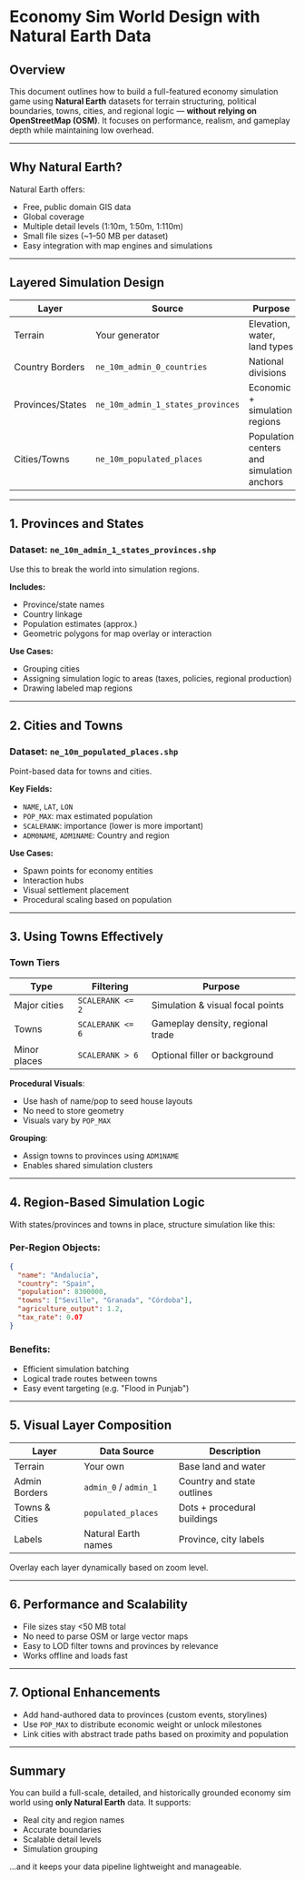 
# Economy Sim World Design with Natural Earth Data

## Overview

This document outlines how to build a full-featured economy simulation game using **Natural Earth** datasets for terrain structuring, political boundaries, towns, cities, and regional logic — **without relying on OpenStreetMap (OSM)**. It focuses on performance, realism, and gameplay depth while maintaining low overhead.

---

## Why Natural Earth?

Natural Earth offers:
- Free, public domain GIS data
- Global coverage
- Multiple detail levels (1:10m, 1:50m, 1:110m)
- Small file sizes (~1–50 MB per dataset)
- Easy integration with map engines and simulations

---

## Layered Simulation Design

| Layer | Source | Purpose |
|-------|--------|---------|
| Terrain | Your generator | Elevation, water, land types |
| Country Borders | `ne_10m_admin_0_countries` | National divisions |
| Provinces/States | `ne_10m_admin_1_states_provinces` | Economic + simulation regions |
| Cities/Towns | `ne_10m_populated_places` | Population centers and simulation anchors |

---

## 1. Provinces and States

### Dataset: `ne_10m_admin_1_states_provinces.shp`

Use this to break the world into simulation regions.

**Includes:**
- Province/state names
- Country linkage
- Population estimates (approx.)
- Geometric polygons for map overlay or interaction

**Use Cases:**
- Grouping cities
- Assigning simulation logic to areas (taxes, policies, regional production)
- Drawing labeled map regions

---

## 2. Cities and Towns

### Dataset: `ne_10m_populated_places.shp`

Point-based data for towns and cities.

**Key Fields:**
- `NAME`, `LAT`, `LON`
- `POP_MAX`: max estimated population
- `SCALERANK`: importance (lower is more important)
- `ADM0NAME`, `ADM1NAME`: Country and region

**Use Cases:**
- Spawn points for economy entities
- Interaction hubs
- Visual settlement placement
- Procedural scaling based on population

---

## 3. Using Towns Effectively

### Town Tiers

| Type | Filtering | Purpose |
|------|-----------|---------|
| Major cities | `SCALERANK <= 2` | Simulation & visual focal points |
| Towns | `SCALERANK <= 6` | Gameplay density, regional trade |
| Minor places | `SCALERANK > 6` | Optional filler or background |

**Procedural Visuals**:
- Use hash of name/pop to seed house layouts
- No need to store geometry
- Visuals vary by `POP_MAX`

**Grouping**:
- Assign towns to provinces using `ADM1NAME`
- Enables shared simulation clusters

---

## 4. Region-Based Simulation Logic

With states/provinces and towns in place, structure simulation like this:

### Per-Region Objects:
```json
{
  "name": "Andalucía",
  "country": "Spain",
  "population": 8300000,
  "towns": ["Seville", "Granada", "Córdoba"],
  "agriculture_output": 1.2,
  "tax_rate": 0.07
}
```

### Benefits:
- Efficient simulation batching
- Logical trade routes between towns
- Easy event targeting (e.g. "Flood in Punjab")

---

## 5. Visual Layer Composition

| Layer | Data Source | Description |
|-------|-------------|-------------|
| Terrain | Your own | Base land and water |
| Admin Borders | `admin_0` / `admin_1` | Country and state outlines |
| Towns & Cities | `populated_places` | Dots + procedural buildings |
| Labels | Natural Earth names | Province, city labels |

Overlay each layer dynamically based on zoom level.

---

## 6. Performance and Scalability

- File sizes stay <50 MB total
- No need to parse OSM or large vector maps
- Easy to LOD filter towns and provinces by relevance
- Works offline and loads fast

---

## 7. Optional Enhancements

- Add hand-authored data to provinces (custom events, storylines)
- Use `POP_MAX` to distribute economic weight or unlock milestones
- Link cities with abstract trade paths based on proximity and population

---

## Summary

You can build a full-scale, detailed, and historically grounded economy sim world using **only Natural Earth** data. It supports:

- Real city and region names
- Accurate boundaries
- Scalable detail levels
- Simulation grouping

…and it keeps your data pipeline lightweight and manageable.

